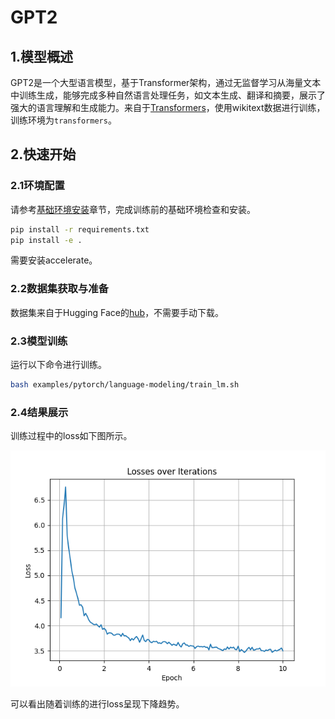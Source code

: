 # GPT2

## 1.模型概述

GPT2是一个大型语言模型，基于Transformer架构，通过无监督学习从海量文本中训练生成，能够完成多种自然语言处理任务，如文本生成、翻译和摘要，展示了强大的语言理解和生成能力。来自于[Transformers](https://github.com/huggingface/transformers)，使用wikitext数据进行训练，训练环境为`transformers`。

## 2.快速开始

### 2.1环境配置

请参考[基础环境安装](https://gitee.com/tecorigin/modelzoo/blob/main/doc/Environment.md)章节，完成训练前的基础环境检查和安装。

```bash
pip install -r requirements.txt
pip install -e .
```

需要安装accelerate。

### 2.2数据集获取与准备

数据集来自于Hugging Face的[hub](https://huggingface.co/datasets)，不需要手动下载。

### 2.3模型训练

运行以下命令进行训练。
```bash
bash examples/pytorch/language-modeling/train_lm.sh
```

### 2.4结果展示

训练过程中的loss如下图所示。

![loss figure](loss.png)

可以看出随着训练的进行loss呈现下降趋势。